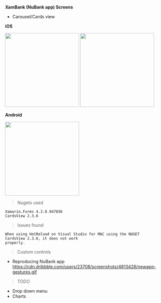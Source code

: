 **XamBank (NuBank app) Screens**

- Carousel/Cards view

**iOS**

<img src="https://i.imgur.com/lpVw6EK.png" width="240">
<img src="https://i.imgur.com/252oryP.png" width="240">



**Android**

<img src="https://i.imgur.com/Pg5FdhN.png" width="240">



> Nugets used

    Xamarin.Forms 4.3.0.947036 
    CardsView 2.3.6  
    
> Issues found

    When using HotReload on Visual Studio for MAC using the NUGET CardsView 2.3.6, it does not work
    properly.

> Custom controls
- Reproducing NuBank app
 https://cdn.dribbble.com/users/23708/screenshots/4813428/newapp-gestures.gif



> TODO
- Drop down menu
- Charts
